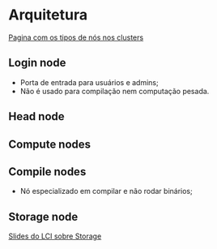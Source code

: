 # Arquitetura

[Pagina com os tipos de nós nos clusters](https://curc.readthedocs.io/en/latest/compute/node-types.html)

## Login node
* Porta de entrada para usuários e admins;
* Não é usado para compilação nem computação pesada.


## Head node

## Compute nodes

## Compile nodes
* Nó especializado em compilar e não rodar binários;

## Storage node

[Slides do LCI sobre Storage](https://docs.google.com/presentation/d/10lAk-Q3zQympavKkEBcea-DiAoV_YPNT/edit)
